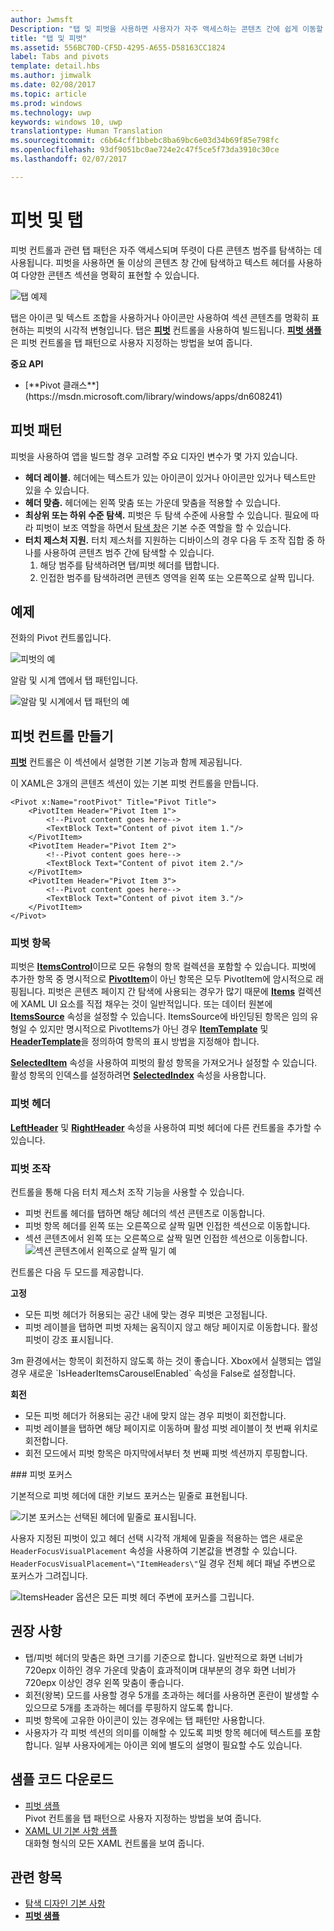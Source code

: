 ```yaml
---
author: Jwmsft
Description: "탭 및 피벗을 사용하면 사용자가 자주 액세스하는 콘텐츠 간에 쉽게 이동할 수 있습니다."
title: "탭 및 피벗"
ms.assetid: 556BC70D-CF5D-4295-A655-D58163CC1824
label: Tabs and pivots
template: detail.hbs
ms.author: jimwalk
ms.date: 02/08/2017
ms.topic: article
ms.prod: windows
ms.technology: uwp
keywords: windows 10, uwp
translationtype: Human Translation
ms.sourcegitcommit: c6b64cff1bbebc8ba69bc6e03d34b69f85e798fc
ms.openlocfilehash: 93df9051bc0ae724e2c47f5ce5f73da3910c30ce
ms.lasthandoff: 02/07/2017

---
```

# <a name="pivot-and-tabs"></a>피벗 및 탭

<link rel="stylesheet" href="https://az835927.vo.msecnd.net/sites/uwp/Resources/css/custom.css"> 

피벗 컨트롤과 관련 탭 패턴은 자주 액세스되며 뚜렷이 다른 콘텐츠 범주를 탐색하는 데 사용됩니다. 피벗을 사용하면 둘 이상의 콘텐츠 창 간에 탐색하고 텍스트 헤더를 사용하여 다양한 콘텐츠 섹션을 명확히 표현할 수 있습니다.

![탭 예제](images/pivot_Hero_main.png)

탭은 아이콘 및 텍스트 조합을 사용하거나 아이콘만 사용하여 섹션 콘텐츠를 명확히 표현하는 피벗의 시각적 변형입니다. 탭은 [**피벗**](https://msdn.microsoft.com/library/windows/apps/xaml/windows.ui.xaml.controls.pivot.aspx) 컨트롤을 사용하여 빌드됩니다. [**피벗 샘플**](http://go.microsoft.com/fwlink/p/?LinkId=619903)은 피벗 컨트롤을 탭 패턴으로 사용자 지정하는 방법을 보여 줍니다.

<div class="important-apis" >
<b>중요 API</b><br/>
<ul>
<li>[**Pivot 클래스**](https://msdn.microsoft.com/library/windows/apps/dn608241)</li>
</ul>
</div>


## <a name="the-pivot-pattern"></a>피벗 패턴

피벗을 사용하여 앱을 빌드할 경우 고려할 주요 디자인 변수가 몇 가지 있습니다.

- **헤더 레이블.**  헤더에는 텍스트가 있는 아이콘이 있거나 아이콘만 있거나 텍스트만 있을 수 있습니다.
- **헤더 맞춤.**  헤더에는 왼쪽 맞춤 또는 가운데 맞춤을 적용할 수 있습니다.
- **최상위 또는 하위 수준 탐색.**  피벗은 두 탐색 수준에 사용할 수 있습니다. 필요에 따라 피벗이 보조 역할을 하면서 [탐색 창](nav-pane.md)은 기본 수준 역할을 할 수 있습니다.
- **터치 제스처 지원.**  터치 제스처를 지원하는 디바이스의 경우 다음 두 조작 집합 중 하나를 사용하여 콘텐츠 범주 간에 탐색할 수 있습니다.
    1. 해당 범주를 탐색하려면 탭/피벗 헤더를 탭합니다.
    2. 인접한 범주를 탐색하려면 콘텐츠 영역을 왼쪽 또는 오른쪽으로 살짝 밉니다.

## <a name="examples"></a>예제

전화의 Pivot 컨트롤입니다.

![피벗의 예](images/pivot_example.png)

알람 및 시계 앱에서 탭 패턴입니다.

![알람 및 시계에서 탭 패턴의 예](images/tabs_alarms-and-clock.png)

## <a name="create-a-pivot-control"></a>피벗 컨트롤 만들기

[**피벗**](https://msdn.microsoft.com/library/windows/apps/xaml/windows.ui.xaml.controls.pivot.aspx) 컨트롤은 이 섹션에서 설명한 기본 기능과 함께 제공됩니다.

이 XAML은 3개의 콘텐츠 섹션이 있는 기본 피벗 컨트롤을 만듭니다.

```xaml
<Pivot x:Name="rootPivot" Title="Pivot Title">
    <PivotItem Header="Pivot Item 1">
        <!--Pivot content goes here-->
        <TextBlock Text="Content of pivot item 1."/>
    </PivotItem>
    <PivotItem Header="Pivot Item 2">
        <!--Pivot content goes here-->
        <TextBlock Text="Content of pivot item 2."/>
    </PivotItem>
    <PivotItem Header="Pivot Item 3">
        <!--Pivot content goes here-->
        <TextBlock Text="Content of pivot item 3."/>
    </PivotItem>
</Pivot>
```

### <a name="pivot-items"></a>피벗 항목

피벗은 [**ItemsControl**](https://msdn.microsoft.com/library/windows/apps/xaml/windows.ui.xaml.controls.itemscontrol.aspx)이므로 모든 유형의 항목 컬렉션을 포함할 수 있습니다. 피벗에 추가한 항목 중 명시적으로 [**PivotItem**](https://msdn.microsoft.com/library/windows/apps/xaml/windows.ui.xaml.controls.pivotitem.aspx)이 아닌 항목은 모두 PivotItem에 암시적으로 래핑됩니다. 피벗은 콘텐츠 페이지 간 탐색에 사용되는 경우가 많기 때문에 [**Items**](https://msdn.microsoft.com/library/windows/apps/xaml/windows.ui.xaml.controls.itemscontrol.items.aspx) 컬렉션에 XAML UI 요소를 직접 채우는 것이 일반적입니다. 또는 데이터 원본에 [**ItemsSource**](https://msdn.microsoft.com/library/windows/apps/xaml/windows.ui.xaml.controls.itemscontrol.itemssource.aspx) 속성을 설정할 수 있습니다. ItemsSource에 바인딩된 항목은 임의 유형일 수 있지만 명시적으로 PivotItems가 아닌 경우 [**ItemTemplate**](https://msdn.microsoft.com/library/windows/apps/xaml/windows.ui.xaml.controls.itemscontrol.itemtemplate.aspx) 및 [**HeaderTemplate**](https://msdn.microsoft.com/library/windows/apps/xaml/windows.ui.xaml.controls.pivot.headertemplate.aspx)을 정의하여 항목의 표시 방법을 지정해야 합니다.

[**SelectedItem**](https://msdn.microsoft.com/library/windows/apps/xaml/windows.ui.xaml.controls.pivot.selecteditem.aspx) 속성을 사용하여 피벗의 활성 항목을 가져오거나 설정할 수 있습니다. 활성 항목의 인덱스를 설정하려면 [**SelectedIndex**](https://msdn.microsoft.com/library/windows/apps/xaml/windows.ui.xaml.controls.pivot.selectedindex.aspx) 속성을 사용합니다.

### <a name="pivot-headers"></a>피벗 헤더

[**LeftHeader**](https://msdn.microsoft.com/library/windows/apps/xaml/windows.ui.xaml.controls.pivot.leftheader.aspx) 및 [**RightHeader**](https://msdn.microsoft.com/library/windows/apps/xaml/windows.ui.xaml.controls.pivot.rightheader.aspx) 속성을 사용하여 피벗 헤더에 다른 컨트롤을 추가할 수 있습니다.

### <a name="pivot-interaction"></a>피벗 조작

컨트롤을 통해 다음 터치 제스처 조작 기능을 사용할 수 있습니다.

-   피벗 컨트롤 헤더를 탭하면 해당 헤더의 섹션 콘텐츠로 이동합니다.
-   피벗 항목 헤더를 왼쪽 또는 오른쪽으로 살짝 밀면 인접한 섹션으로 이동합니다.
-   섹션 콘텐츠에서 왼쪽 또는 오른쪽으로 살짝 밀면 인접한 섹션으로 이동합니다.
![섹션 콘텐츠에서 왼쪽으로 살짝 밀기 예](images/pivot_w_hand.png)

컨트롤은 다음 두 모드를 제공합니다.

**고정**

-   모든 피벗 헤더가 허용되는 공간 내에 맞는 경우 피벗은 고정됩니다.
-   피벗 레이블을 탭하면 피벗 자체는 움직이지 않고 해당 페이지로 이동합니다. 활성 피벗이 강조 표시됩니다.

<div class="microsoft-internal-note">
3m 환경에서는 항목이 회전하지 않도록 하는 것이 좋습니다. Xbox에서 실행되는 앱일 경우 새로운 `IsHeaderItemsCarouselEnabled` 속성을 False로 설정합니다.
</div>

**회전**

-   모든 피벗 헤더가 허용되는 공간 내에 맞지 않는 경우 피벗이 회전합니다.
-   피벗 레이블을 탭하면 해당 페이지로 이동하며 활성 피벗 레이블이 첫 번째 위치로 회전합니다.
-   회전 모드에서 피벗 항목은 마지막에서부터 첫 번째 피벗 섹션까지 루핑합니다.

<div class="microsoft-internal-note">
### 피벗 포커스

기본적으로 피벗 헤더에 대한 키보드 포커스는 밑줄로 표현됩니다.

![기본 포커스는 선택된 헤더에 밑줄로 표시됩니다.](images/pivot_focus_selectedHeader.png)

사용자 지정된 피벗이 있고 헤더 선택 시각적 개체에 밑줄을 적용하는 앱은 새로운 `HeaderFocusVisualPlacement` 속성을 사용하여 기본값을 변경할 수 있습니다. `HeaderFocusVisualPlacement=\"ItemHeaders\"`일 경우 전체 헤더 패널 주변으로 포커스가 그려집니다.

![ItemsHeader 옵션은 모든 피벗 헤더 주변에 포커스를 그립니다.](images/pivot_focus_headers.png)
</div>

## <a name="recommendations"></a>권장 사항

-   탭/피벗 헤더의 맞춤은 화면 크기를 기준으로 합니다. 일반적으로 화면 너비가 720epx 이하인 경우 가운데 맞춤이 효과적이며 대부분의 경우 화면 너비가 720epx 이상인 경우 왼쪽 맞춤이 좋습니다.
-   회전(왕복) 모드를 사용할 경우 5개를 초과하는 헤더를 사용하면 혼란이 발생할 수 있으므로 5개를 초과하는 헤더를 루핑하지 않도록 합니다.
-   피벗 항목에 고유한 아이콘이 있는 경우에는 탭 패턴만 사용합니다.
-   사용자가 각 피벗 섹션의 의미를 이해할 수 있도록 피벗 항목 헤더에 텍스트를 포함합니다. 일부 사용자에게는 아이콘 외에 별도의 설명이 필요할 수도 있습니다.

## <a name="get-the-sample-code"></a>샘플 코드 다운로드
- [피벗 샘플](http://go.microsoft.com/fwlink/p/?LinkId=619903)<br/>
    Pivot 컨트롤을 탭 패턴으로 사용자 지정하는 방법을 보여 줍니다.
- [XAML UI 기본 사항 샘플](https://github.com/Microsoft/Windows-universal-samples/blob/master/Samples/XamlUIBasics)<br/>
    대화형 형식의 모든 XAML 컨트롤을 보여 줍니다.

## <a name="related-topics"></a>관련 항목
- [탐색 디자인 기본 사항](../layout/navigation-basics.md)
- [**피벗 샘플**](http://go.microsoft.com/fwlink/p/?LinkId=619903)

